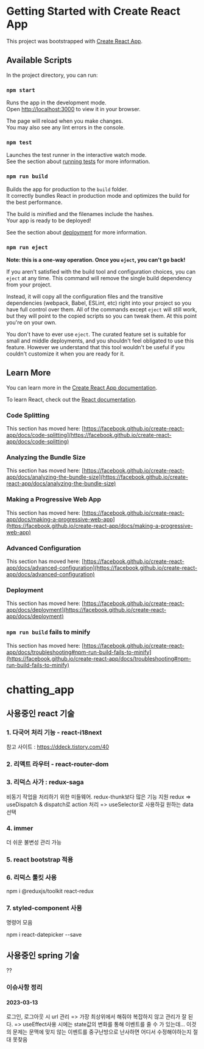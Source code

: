 # Getting Started with Create React App

This project was bootstrapped with [Create React App](https://github.com/facebook/create-react-app).

## Available Scripts

In the project directory, you can run:

### `npm start`

Runs the app in the development mode.\
Open [http://localhost:3000](http://localhost:3000) to view it in your browser.

The page will reload when you make changes.\
You may also see any lint errors in the console.

### `npm test`

Launches the test runner in the interactive watch mode.\
See the section about [running tests](https://facebook.github.io/create-react-app/docs/running-tests) for more information.

### `npm run build`

Builds the app for production to the `build` folder.\
It correctly bundles React in production mode and optimizes the build for the best performance.

The build is minified and the filenames include the hashes.\
Your app is ready to be deployed!

See the section about [deployment](https://facebook.github.io/create-react-app/docs/deployment) for more information.

### `npm run eject`

**Note: this is a one-way operation. Once you `eject`, you can't go back!**

If you aren't satisfied with the build tool and configuration choices, you can `eject` at any time. This command will remove the single build dependency from your project.

Instead, it will copy all the configuration files and the transitive dependencies (webpack, Babel, ESLint, etc) right into your project so you have full control over them. All of the commands except `eject` will still work, but they will point to the copied scripts so you can tweak them. At this point you're on your own.

You don't have to ever use `eject`. The curated feature set is suitable for small and middle deployments, and you shouldn't feel obligated to use this feature. However we understand that this tool wouldn't be useful if you couldn't customize it when you are ready for it.

## Learn More

You can learn more in the [Create React App documentation](https://facebook.github.io/create-react-app/docs/getting-started).

To learn React, check out the [React documentation](https://reactjs.org/).

### Code Splitting

This section has moved here: [https://facebook.github.io/create-react-app/docs/code-splitting](https://facebook.github.io/create-react-app/docs/code-splitting)

### Analyzing the Bundle Size

This section has moved here: [https://facebook.github.io/create-react-app/docs/analyzing-the-bundle-size](https://facebook.github.io/create-react-app/docs/analyzing-the-bundle-size)

### Making a Progressive Web App

This section has moved here: [https://facebook.github.io/create-react-app/docs/making-a-progressive-web-app](https://facebook.github.io/create-react-app/docs/making-a-progressive-web-app)

### Advanced Configuration

This section has moved here: [https://facebook.github.io/create-react-app/docs/advanced-configuration](https://facebook.github.io/create-react-app/docs/advanced-configuration)

### Deployment

This section has moved here: [https://facebook.github.io/create-react-app/docs/deployment](https://facebook.github.io/create-react-app/docs/deployment)

### `npm run build` fails to minify

This section has moved here: [https://facebook.github.io/create-react-app/docs/troubleshooting#npm-run-build-fails-to-minify](https://facebook.github.io/create-react-app/docs/troubleshooting#npm-run-build-fails-to-minify)
# chatting_app

## 사용중인 react 기술

### 1. 다국어 처리 기능 - react-i18next
  참고 사이트 : https://ddeck.tistory.com/40
  
### 2. 리액트 라우터 - react-router-dom
  
### 3. 리덕스 사가 : redux-saga 
  비동기 작업을 처리하기 위한 미들웨어. redux-thunk보다 많은 기능 지원
  redux => useDispatch & dispatch로 action 처리
        => useSelector로 사용하길 원하는 data 선택

### 4. immer 
  더 쉬운 불변성 관리 가능
 
### 5. react bootstrap 적용

### 6. 리덕스 툴킷 사용
   npm i @reduxjs/toolkit react-redux

### 7. styled-component 사용

명령어 모음

 npm i react-datepicker --save

## 사용중인 spring 기술
??

### 이슈사항 정리
#### 2023-03-13
로그인, 로그아웃 시 url 관리 => 가장 최상위에서 해줘야 복잡하지 않고 관리가 잘 된다. 
=> useEffect사용 시에는 state값의 변화를 통해 이벤트를 줄 수 가 있는데... 이것의 문제는 문맥에 맞지 않는 이벤트를 중구난방으로 난사하면 어디서 수정해야하는지 절대 못찾음
